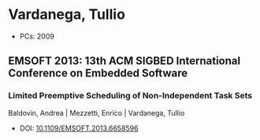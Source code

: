 # Vardanega, Tullio

* PCs: 2009

## EMSOFT 2013: 13th ACM SIGBED International Conference on Embedded Software

### Limited Preemptive Scheduling of Non-Independent Task Sets
Baldovin, Andrea | Mezzetti, Enrico | Vardanega, Tullio
* DOI: [10.1109/EMSOFT.2013.6658596](https://doi.org/10.1109/EMSOFT.2013.6658596)

